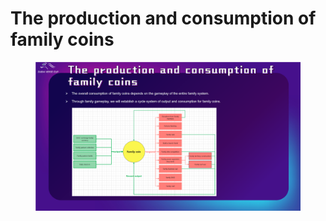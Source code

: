 # The production and consumption of family coins

<figure><img src="../.gitbook/assets/page18 (4).png" alt=""><figcaption></figcaption></figure>
